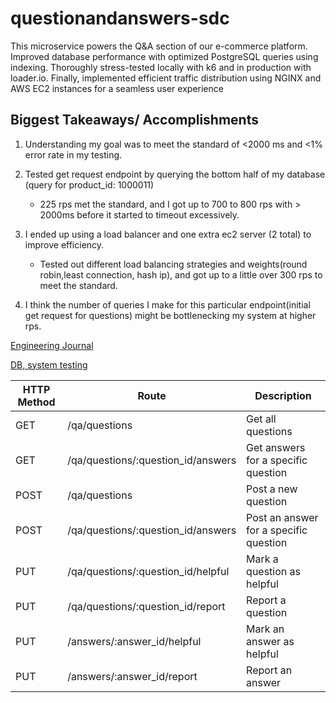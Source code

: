 # questionandanswers-sdc

This microservice powers the Q&A section of our e-commerce platform. Improved database performance with optimized PostgreSQL queries using indexing. Thoroughly stress-tested locally with k6 and in production with loader.io. Finally, implemented efficient traffic distribution using NGINX and AWS EC2 instances for a seamless user experience

## Biggest Takeaways/ Accomplishments

1. Understanding my goal was to meet the standard of <2000 ms and <1% error rate in my testing.

2. Tested  get request endpoint by querying the bottom half of my database (query for product_id: 1000011)
   - 225 rps met the standard, and I got up to 700 to 800 rps with > 2000ms before it started to timeout excessively.
  
3. I ended up using a load balancer and one extra ec2 server (2 total) to improve efficiency.
   - Tested out different load balancing strategies and weights(round robin,least connection, hash ip), and got up to a little over 300 rps to meet the standard.
  
 4. I think the number of queries I make for this particular endpoint(initial get request for questions) might be bottlenecking my system at higher rps.

[Engineering Journal](https://docs.google.com/document/d/1E6Deveixe02r7eI4bfvuKAr42WNacq2l5Hzlne3lWbw/edit
)

[DB, system testing](https://docs.google.com/document/d/10lrffbcBamJub9XkEBfo6X5LiSyyQ5jUqEZVHr7twxo/edit)

| HTTP Method | Route                                      | Description                         |
|-------------|--------------------------------------------|-------------------------------------|
| GET         | /qa/questions                              | Get all questions                    |
| GET         | /qa/questions/:question_id/answers         | Get answers for a specific question  |
| POST        | /qa/questions                              | Post a new question                  |
| POST        | /qa/questions/:question_id/answers         | Post an answer for a specific question |
| PUT         | /qa/questions/:question_id/helpful         | Mark a question as helpful           |
| PUT         | /qa/questions/:question_id/report          | Report a question                    |
| PUT         | /answers/:answer_id/helpful                | Mark an answer as helpful            |
| PUT         | /answers/:answer_id/report                 | Report an answer                     |

